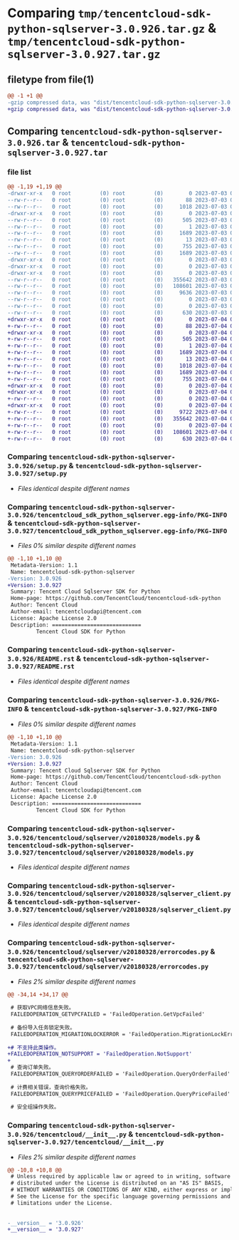 # Comparing `tmp/tencentcloud-sdk-python-sqlserver-3.0.926.tar.gz` & `tmp/tencentcloud-sdk-python-sqlserver-3.0.927.tar.gz`

## filetype from file(1)

```diff
@@ -1 +1 @@
-gzip compressed data, was "dist/tencentcloud-sdk-python-sqlserver-3.0.926.tar", last modified: Mon Jul  3 00:33:29 2023, max compression
+gzip compressed data, was "dist/tencentcloud-sdk-python-sqlserver-3.0.927.tar", last modified: Tue Jul  4 00:28:49 2023, max compression
```

## Comparing `tencentcloud-sdk-python-sqlserver-3.0.926.tar` & `tencentcloud-sdk-python-sqlserver-3.0.927.tar`

### file list

```diff
@@ -1,19 +1,19 @@
-drwxr-xr-x   0 root         (0) root         (0)        0 2023-07-03 00:33:29.000000 tencentcloud-sdk-python-sqlserver-3.0.926/
--rw-r--r--   0 root         (0) root         (0)       88 2023-07-03 00:33:29.000000 tencentcloud-sdk-python-sqlserver-3.0.926/setup.cfg
--rw-r--r--   0 root         (0) root         (0)     1018 2023-07-03 00:33:29.000000 tencentcloud-sdk-python-sqlserver-3.0.926/setup.py
-drwxr-xr-x   0 root         (0) root         (0)        0 2023-07-03 00:33:29.000000 tencentcloud-sdk-python-sqlserver-3.0.926/tencentcloud_sdk_python_sqlserver.egg-info/
--rw-r--r--   0 root         (0) root         (0)      505 2023-07-03 00:33:29.000000 tencentcloud-sdk-python-sqlserver-3.0.926/tencentcloud_sdk_python_sqlserver.egg-info/SOURCES.txt
--rw-r--r--   0 root         (0) root         (0)        1 2023-07-03 00:33:29.000000 tencentcloud-sdk-python-sqlserver-3.0.926/tencentcloud_sdk_python_sqlserver.egg-info/dependency_links.txt
--rw-r--r--   0 root         (0) root         (0)     1689 2023-07-03 00:33:29.000000 tencentcloud-sdk-python-sqlserver-3.0.926/tencentcloud_sdk_python_sqlserver.egg-info/PKG-INFO
--rw-r--r--   0 root         (0) root         (0)       13 2023-07-03 00:33:29.000000 tencentcloud-sdk-python-sqlserver-3.0.926/tencentcloud_sdk_python_sqlserver.egg-info/top_level.txt
--rw-r--r--   0 root         (0) root         (0)      755 2023-07-03 00:33:29.000000 tencentcloud-sdk-python-sqlserver-3.0.926/README.rst
--rw-r--r--   0 root         (0) root         (0)     1689 2023-07-03 00:33:29.000000 tencentcloud-sdk-python-sqlserver-3.0.926/PKG-INFO
-drwxr-xr-x   0 root         (0) root         (0)        0 2023-07-03 00:33:29.000000 tencentcloud-sdk-python-sqlserver-3.0.926/tencentcloud/
-drwxr-xr-x   0 root         (0) root         (0)        0 2023-07-03 00:33:29.000000 tencentcloud-sdk-python-sqlserver-3.0.926/tencentcloud/sqlserver/
-drwxr-xr-x   0 root         (0) root         (0)        0 2023-07-03 00:33:29.000000 tencentcloud-sdk-python-sqlserver-3.0.926/tencentcloud/sqlserver/v20180328/
--rw-r--r--   0 root         (0) root         (0)   355642 2023-07-03 00:33:29.000000 tencentcloud-sdk-python-sqlserver-3.0.926/tencentcloud/sqlserver/v20180328/models.py
--rw-r--r--   0 root         (0) root         (0)   108601 2023-07-03 00:33:29.000000 tencentcloud-sdk-python-sqlserver-3.0.926/tencentcloud/sqlserver/v20180328/sqlserver_client.py
--rw-r--r--   0 root         (0) root         (0)     9636 2023-07-03 00:33:29.000000 tencentcloud-sdk-python-sqlserver-3.0.926/tencentcloud/sqlserver/v20180328/errorcodes.py
--rw-r--r--   0 root         (0) root         (0)        0 2023-07-03 00:33:29.000000 tencentcloud-sdk-python-sqlserver-3.0.926/tencentcloud/sqlserver/v20180328/__init__.py
--rw-r--r--   0 root         (0) root         (0)        0 2023-07-03 00:33:29.000000 tencentcloud-sdk-python-sqlserver-3.0.926/tencentcloud/sqlserver/__init__.py
--rw-r--r--   0 root         (0) root         (0)      630 2023-07-03 00:33:29.000000 tencentcloud-sdk-python-sqlserver-3.0.926/tencentcloud/__init__.py
+drwxr-xr-x   0 root         (0) root         (0)        0 2023-07-04 00:28:49.000000 tencentcloud-sdk-python-sqlserver-3.0.927/
+-rw-r--r--   0 root         (0) root         (0)       88 2023-07-04 00:28:49.000000 tencentcloud-sdk-python-sqlserver-3.0.927/setup.cfg
+drwxr-xr-x   0 root         (0) root         (0)        0 2023-07-04 00:28:49.000000 tencentcloud-sdk-python-sqlserver-3.0.927/tencentcloud_sdk_python_sqlserver.egg-info/
+-rw-r--r--   0 root         (0) root         (0)      505 2023-07-04 00:28:49.000000 tencentcloud-sdk-python-sqlserver-3.0.927/tencentcloud_sdk_python_sqlserver.egg-info/SOURCES.txt
+-rw-r--r--   0 root         (0) root         (0)        1 2023-07-04 00:28:49.000000 tencentcloud-sdk-python-sqlserver-3.0.927/tencentcloud_sdk_python_sqlserver.egg-info/dependency_links.txt
+-rw-r--r--   0 root         (0) root         (0)     1689 2023-07-04 00:28:49.000000 tencentcloud-sdk-python-sqlserver-3.0.927/tencentcloud_sdk_python_sqlserver.egg-info/PKG-INFO
+-rw-r--r--   0 root         (0) root         (0)       13 2023-07-04 00:28:49.000000 tencentcloud-sdk-python-sqlserver-3.0.927/tencentcloud_sdk_python_sqlserver.egg-info/top_level.txt
+-rw-r--r--   0 root         (0) root         (0)     1018 2023-07-04 00:28:49.000000 tencentcloud-sdk-python-sqlserver-3.0.927/setup.py
+-rw-r--r--   0 root         (0) root         (0)     1689 2023-07-04 00:28:49.000000 tencentcloud-sdk-python-sqlserver-3.0.927/PKG-INFO
+-rw-r--r--   0 root         (0) root         (0)      755 2023-07-04 00:28:49.000000 tencentcloud-sdk-python-sqlserver-3.0.927/README.rst
+drwxr-xr-x   0 root         (0) root         (0)        0 2023-07-04 00:28:49.000000 tencentcloud-sdk-python-sqlserver-3.0.927/tencentcloud/
+drwxr-xr-x   0 root         (0) root         (0)        0 2023-07-04 00:28:49.000000 tencentcloud-sdk-python-sqlserver-3.0.927/tencentcloud/sqlserver/
+-rw-r--r--   0 root         (0) root         (0)        0 2023-07-04 00:28:49.000000 tencentcloud-sdk-python-sqlserver-3.0.927/tencentcloud/sqlserver/__init__.py
+drwxr-xr-x   0 root         (0) root         (0)        0 2023-07-04 00:28:49.000000 tencentcloud-sdk-python-sqlserver-3.0.927/tencentcloud/sqlserver/v20180328/
+-rw-r--r--   0 root         (0) root         (0)     9722 2023-07-04 00:28:49.000000 tencentcloud-sdk-python-sqlserver-3.0.927/tencentcloud/sqlserver/v20180328/errorcodes.py
+-rw-r--r--   0 root         (0) root         (0)   355642 2023-07-04 00:28:49.000000 tencentcloud-sdk-python-sqlserver-3.0.927/tencentcloud/sqlserver/v20180328/models.py
+-rw-r--r--   0 root         (0) root         (0)        0 2023-07-04 00:28:49.000000 tencentcloud-sdk-python-sqlserver-3.0.927/tencentcloud/sqlserver/v20180328/__init__.py
+-rw-r--r--   0 root         (0) root         (0)   108601 2023-07-04 00:28:49.000000 tencentcloud-sdk-python-sqlserver-3.0.927/tencentcloud/sqlserver/v20180328/sqlserver_client.py
+-rw-r--r--   0 root         (0) root         (0)      630 2023-07-04 00:28:49.000000 tencentcloud-sdk-python-sqlserver-3.0.927/tencentcloud/__init__.py
```

### Comparing `tencentcloud-sdk-python-sqlserver-3.0.926/setup.py` & `tencentcloud-sdk-python-sqlserver-3.0.927/setup.py`

 * *Files identical despite different names*

### Comparing `tencentcloud-sdk-python-sqlserver-3.0.926/tencentcloud_sdk_python_sqlserver.egg-info/PKG-INFO` & `tencentcloud-sdk-python-sqlserver-3.0.927/tencentcloud_sdk_python_sqlserver.egg-info/PKG-INFO`

 * *Files 0% similar despite different names*

```diff
@@ -1,10 +1,10 @@
 Metadata-Version: 1.1
 Name: tencentcloud-sdk-python-sqlserver
-Version: 3.0.926
+Version: 3.0.927
 Summary: Tencent Cloud Sqlserver SDK for Python
 Home-page: https://github.com/TencentCloud/tencentcloud-sdk-python
 Author: Tencent Cloud
 Author-email: tencentcloudapi@tencent.com
 License: Apache License 2.0
 Description: ============================
         Tencent Cloud SDK for Python
```

### Comparing `tencentcloud-sdk-python-sqlserver-3.0.926/README.rst` & `tencentcloud-sdk-python-sqlserver-3.0.927/README.rst`

 * *Files identical despite different names*

### Comparing `tencentcloud-sdk-python-sqlserver-3.0.926/PKG-INFO` & `tencentcloud-sdk-python-sqlserver-3.0.927/PKG-INFO`

 * *Files 0% similar despite different names*

```diff
@@ -1,10 +1,10 @@
 Metadata-Version: 1.1
 Name: tencentcloud-sdk-python-sqlserver
-Version: 3.0.926
+Version: 3.0.927
 Summary: Tencent Cloud Sqlserver SDK for Python
 Home-page: https://github.com/TencentCloud/tencentcloud-sdk-python
 Author: Tencent Cloud
 Author-email: tencentcloudapi@tencent.com
 License: Apache License 2.0
 Description: ============================
         Tencent Cloud SDK for Python
```

### Comparing `tencentcloud-sdk-python-sqlserver-3.0.926/tencentcloud/sqlserver/v20180328/models.py` & `tencentcloud-sdk-python-sqlserver-3.0.927/tencentcloud/sqlserver/v20180328/models.py`

 * *Files identical despite different names*

### Comparing `tencentcloud-sdk-python-sqlserver-3.0.926/tencentcloud/sqlserver/v20180328/sqlserver_client.py` & `tencentcloud-sdk-python-sqlserver-3.0.927/tencentcloud/sqlserver/v20180328/sqlserver_client.py`

 * *Files identical despite different names*

### Comparing `tencentcloud-sdk-python-sqlserver-3.0.926/tencentcloud/sqlserver/v20180328/errorcodes.py` & `tencentcloud-sdk-python-sqlserver-3.0.927/tencentcloud/sqlserver/v20180328/errorcodes.py`

 * *Files 2% similar despite different names*

```diff
@@ -34,14 +34,17 @@
 
 # 获取VPC网络信息失败。
 FAILEDOPERATION_GETVPCFAILED = 'FailedOperation.GetVpcFailed'
 
 # 备份导入任务锁定失败。
 FAILEDOPERATION_MIGRATIONLOCKERROR = 'FailedOperation.MigrationLockError'
 
+# 不支持此类操作。
+FAILEDOPERATION_NOTSUPPORT = 'FailedOperation.NotSupport'
+
 # 查询订单失败。
 FAILEDOPERATION_QUERYORDERFAILED = 'FailedOperation.QueryOrderFailed'
 
 # 计费相关错误，查询价格失败。
 FAILEDOPERATION_QUERYPRICEFAILED = 'FailedOperation.QueryPriceFailed'
 
 # 安全组操作失败。
```

### Comparing `tencentcloud-sdk-python-sqlserver-3.0.926/tencentcloud/__init__.py` & `tencentcloud-sdk-python-sqlserver-3.0.927/tencentcloud/__init__.py`

 * *Files 2% similar despite different names*

```diff
@@ -10,8 +10,8 @@
 # Unless required by applicable law or agreed to in writing, software
 # distributed under the License is distributed on an "AS IS" BASIS,
 # WITHOUT WARRANTIES OR CONDITIONS OF ANY KIND, either express or implied.
 # See the License for the specific language governing permissions and
 # limitations under the License.
 
 
-__version__ = '3.0.926'
+__version__ = '3.0.927'
```

